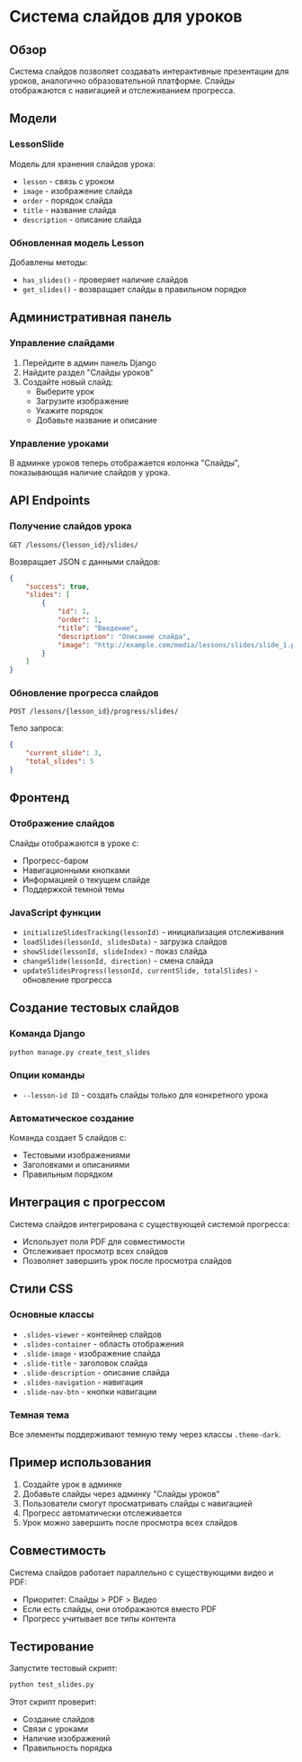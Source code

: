 # Система слайдов для уроков

## Обзор

Система слайдов позволяет создавать интерактивные презентации для уроков, аналогично образовательной платформе. Слайды отображаются с навигацией и отслеживанием прогресса.

## Модели

### LessonSlide
Модель для хранения слайдов урока:
- `lesson` - связь с уроком
- `image` - изображение слайда
- `order` - порядок слайда
- `title` - название слайда
- `description` - описание слайда

### Обновленная модель Lesson
Добавлены методы:
- `has_slides()` - проверяет наличие слайдов
- `get_slides()` - возвращает слайды в правильном порядке

## Административная панель

### Управление слайдами
1. Перейдите в админ панель Django
2. Найдите раздел "Слайды уроков"
3. Создайте новый слайд:
   - Выберите урок
   - Загрузите изображение
   - Укажите порядок
   - Добавьте название и описание

### Управление уроками
В админке уроков теперь отображается колонка "Слайды", показывающая наличие слайдов у урока.

## API Endpoints

### Получение слайдов урока
```
GET /lessons/{lesson_id}/slides/
```
Возвращает JSON с данными слайдов:
```json
{
    "success": true,
    "slides": [
        {
            "id": 1,
            "order": 1,
            "title": "Введение",
            "description": "Описание слайда",
            "image": "http://example.com/media/lessons/slides/slide_1.png"
        }
    ]
}
```

### Обновление прогресса слайдов
```
POST /lessons/{lesson_id}/progress/slides/
```
Тело запроса:
```json
{
    "current_slide": 3,
    "total_slides": 5
}
```

## Фронтенд

### Отображение слайдов
Слайды отображаются в уроке с:
- Прогресс-баром
- Навигационными кнопками
- Информацией о текущем слайде
- Поддержкой темной темы

### JavaScript функции
- `initializeSlidesTracking(lessonId)` - инициализация отслеживания
- `loadSlides(lessonId, slidesData)` - загрузка слайдов
- `showSlide(lessonId, slideIndex)` - показ слайда
- `changeSlide(lessonId, direction)` - смена слайда
- `updateSlidesProgress(lessonId, currentSlide, totalSlides)` - обновление прогресса

## Создание тестовых слайдов

### Команда Django
```bash
python manage.py create_test_slides
```

### Опции команды
- `--lesson-id ID` - создать слайды только для конкретного урока

### Автоматическое создание
Команда создает 5 слайдов с:
- Тестовыми изображениями
- Заголовками и описаниями
- Правильным порядком

## Интеграция с прогрессом

Система слайдов интегрирована с существующей системой прогресса:
- Использует поля PDF для совместимости
- Отслеживает просмотр всех слайдов
- Позволяет завершить урок после просмотра слайдов

## Стили CSS

### Основные классы
- `.slides-viewer` - контейнер слайдов
- `.slides-container` - область отображения
- `.slide-image` - изображение слайда
- `.slide-title` - заголовок слайда
- `.slide-description` - описание слайда
- `.slides-navigation` - навигация
- `.slide-nav-btn` - кнопки навигации

### Темная тема
Все элементы поддерживают темную тему через классы `.theme-dark`.

## Пример использования

1. Создайте урок в админке
2. Добавьте слайды через админку "Слайды уроков"
3. Пользователи смогут просматривать слайды с навигацией
4. Прогресс автоматически отслеживается
5. Урок можно завершить после просмотра всех слайдов

## Совместимость

Система слайдов работает параллельно с существующими видео и PDF:
- Приоритет: Слайды > PDF > Видео
- Если есть слайды, они отображаются вместо PDF
- Прогресс учитывает все типы контента

## Тестирование

Запустите тестовый скрипт:
```bash
python test_slides.py
```

Этот скрипт проверит:
- Создание слайдов
- Связи с уроками
- Наличие изображений
- Правильность порядка
